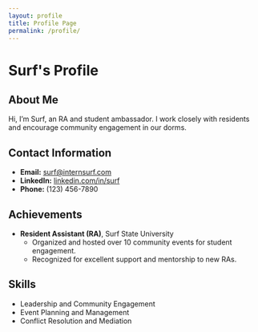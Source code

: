 ```yaml
---
layout: profile
title: Profile Page
permalink: /profile/
---
```


# Surf's Profile

## About Me
Hi, I’m Surf, an RA and student ambassador. I work closely with residents and encourage community engagement in our dorms.

## Contact Information
- **Email:** [surf@internsurf.com](mailto:surf@internsurf.com)
- **LinkedIn:** [linkedin.com/in/surf](https://linkedin.com/in/surf)
- **Phone:** (123) 456-7890

## Achievements
- **Resident Assistant (RA)**, Surf State University
  - Organized and hosted over 10 community events for student engagement.
  - Recognized for excellent support and mentorship to new RAs.

## Skills
- Leadership and Community Engagement
- Event Planning and Management
- Conflict Resolution and Mediation
